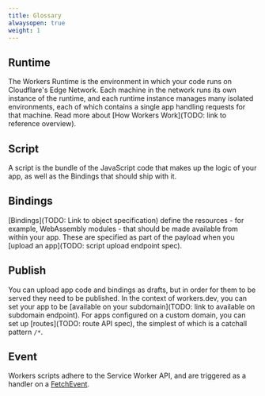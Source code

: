 ```yaml
---
title: Glossary
alwaysopen: true
weight: 1
---
```


## Runtime

The Workers Runtime is the environment in which your code runs on Cloudflare's Edge Network. Each machine in the network runs its own instance of the runtime, and each runtime instance manages many isolated environments, each of which contains a single app handling requests for that machine. Read more about [How Workers Work](TODO: link to reference overview).

## Script

A script is the bundle of the JavaScript code that makes up the logic of your app, as well as the Bindings that should ship with it.

## Bindings

[Bindings](TODO: Link to object specification) define the resources - for example, WebAssembly modules - that should be made available from within your app. These are specified as part of the payload when you [upload an app](TODO: script upload endpoint spec).

## Publish

You can upload app code and bindings as drafts, but in order for them to be served they need to be published. In the context of workers.dev, you can set your app to be [available on your subdomain](TODO: link to available on subdomain endpoint). For apps configured on a custom domain, you can set up [routes](TODO: route API spec), the simplest of which is a catchall pattern `/*`.

## Event

Workers scripts adhere to the Service Worker API, and are triggered as a handler on a [FetchEvent](https://developer.mozilla.org/en-US/docs/Web/API/FetchEvent).
